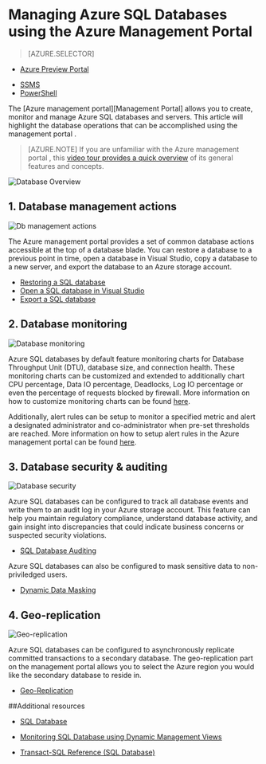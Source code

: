 <properties 
	pageTitle="Manage Azure SQL Databases using the Azure Management Portal" 
	description="Learn how to use the Azure Management Portal to manage a relational database in the cloud using the Azure Management Portal." 
	services="sql-database" 
	documentationCenter="" 
	authors="stevestein" 
	manager="jeffreyg" 
	editor=""/>

<tags
	ms.service="sql-database"
	ms.date="09/11/2015"
	wacn.date=""/>


# Managing Azure SQL Databases using the Azure Management Portal


> [AZURE.SELECTOR]
<!-- deleted by customization
- [Azure Management Portal](/documentation/articles/sql-database-manage-portal)
-->
<!-- keep by customization: begin -->
- [Azure Preview Portal](/documentation/articles/sql-database-manage-portal)
<!-- keep by customization: end -->
- [SSMS](/documentation/articles/sql-database-manage-azure-ssms)
- [PowerShell](/documentation/articles/sql-database-command-line-tools)

The [Azure <!-- deleted by customization Management Portal][Management --><!-- keep by customization: begin --> management portal][Management <!-- keep by customization: end --> Portal] allows you to create, monitor and manage Azure SQL databases and servers. This article will highlight the database operations that can be accomplished using the <!-- deleted by customization Management Portal --><!-- keep by customization: begin --> management portal <!-- keep by customization: end -->.

>[AZURE.NOTE] If you are unfamiliar with the Azure <!-- deleted by customization Management Portal --><!-- keep by customization: begin --> management portal <!-- keep by customization: end -->, this [video tour provides a quick overview][Azure Management Portal Tour] of its general features and concepts.

![Database Overview](./media/sql-database-manage-portal/sqldatabase_annotated.png)

## 1. Database management actions
![Db management actions](./media/sql-database-manage-portal/sqldatabase_actions.png)

The Azure <!-- deleted by customization Management Portal --><!-- keep by customization: begin --> management portal <!-- keep by customization: end --> provides a set of common database actions accessible at the top of a database blade. You can restore a database to a previous point in time, open a database in Visual Studio, copy a database to a new server, and export the database to an Azure storage account.

- [Restoring a SQL database](/documentation/articles/sql-database-point-in-time-restore-tutorial-management-portal)
- [Open a SQL database in Visual Studio](/documentation/articles/sql-database-connect-query)
- [Export a SQL database](/documentation/articles/sql-database-export)

## 2. Database monitoring
![Database monitoring](./media/sql-database-manage-portal/sqldatabase_monitoring.png)

Azure SQL databases by default feature monitoring charts for Database Throughput Unit (DTU), database size, and connection health. These monitoring charts can be customized and extended to additionally chart CPU percentage, Data IO percentage, Deadlocks, Log IO percentage or even the percentage of requests blocked by firewall. More information on how to customize monitoring charts can be found [here][Azure part monitoring].

Additionally, alert rules can be setup to monitor a specified metric and alert a designated administrator and co-administrator when pre-set thresholds are reached. More information on how to setup alert rules in the Azure <!-- deleted by customization Management Portal --><!-- keep by customization: begin --> management portal <!-- keep by customization: end --> can be found [here][Azure part monitoring].

## 3. Database security & auditing
![Database security](./media/sql-database-manage-portal/sqldatabase_security.png)

Azure SQL databases can be configured to track all database events and write them to an audit log in your Azure storage account. This feature can help you maintain regulatory compliance, understand database activity, and gain insight into discrepancies that could indicate business concerns or suspected security violations. 

- [SQL Database Auditing](/documentation/articles/sql-database-auditing-get-started)

Azure SQL databases can also be configured to mask sensitive data to non-priviledged users. 

- [Dynamic Data Masking](/documentation/articles/sql-database-dynamic-data-masking-get-started)


## 4. Geo-replication
![Geo-replication](./media/sql-database-manage-portal/sqldatabase_georeplication.png)

Azure SQL databases can be configured to asynchronously replicate committed transactions to a secondary database. The geo-replication part on the <!-- deleted by customization Management Portal --><!-- keep by customization: begin --> management portal <!-- keep by customization: end --> allows you to select the Azure region you would like the secondary database to reside in.

- [Geo-Replication](https://msdn.microsoft.com/zh-cn/library/azure/dn783447.aspx)





##Additional resources
* [SQL Database](/documentation/articles/sql-database-technical-overview)   
* [Monitoring SQL Database using Dynamic Management Views][]   
* [Transact-SQL Reference (SQL Database)][]
  
  [Azure Management Portal Tour]: https://go.microsoft.com/fwlink/?LinkID=522341
  [Management Portal]: https://manage.windowsazure.cn
<!-- deleted by customization
  [Azure part monitoring]: ../documentdb-monitor-accounts.md
-->
<!-- keep by customization: begin -->
  [Azure part monitoring]: /documentation/articles/documentdb-monitor-accounts
<!-- keep by customization: end -->
  [AzureDb management overview]: http://azure.microsoft.com/blog/2014/12/22/client-tooling-updates-for-azure-sql-database/
<!-- deleted by customization
  [Introducing SQL Database]: /documentation/services/sql-databases
-->
<!-- keep by customization: begin -->
  [Introducing SQL Database]: /services/sql-database
<!-- keep by customization: end -->
  [Database geo-replication]: http://azure.microsoft.com/blog/2014/07/12/spotlight-on-sql-database-active-geo-replication/
  [Managing Azure SQL Database using SQL Server Management Studio]: sql-database-manage-azure-ssms.md
  [Monitoring SQL Database using Dynamic Management Views]: http://msdn.microsoft.com/zh-cn/library/azure/ff394114.aspx
  [Transact-SQL Reference (SQL Database)]: http://msdn.microsoft.com/zh-cn/library/bb510741(v=sql.120).aspx
  [AzureDb Auditing]: /documentation/articles/sql-database-auditing-get-started/
  [AzureDb datamasking]: /documentation/articles/sql-database-dynamic-data-masking-get-started/

 
 